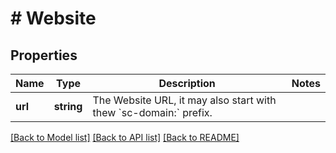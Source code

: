 # # Website

## Properties

Name | Type | Description | Notes
------------ | ------------- | ------------- | -------------
**url** | **string** | The Website URL, it may also start with thew &#x60;sc-domain:&#x60; prefix. |

[[Back to Model list]](../../README.md#models) [[Back to API list]](../../README.md#endpoints) [[Back to README]](../../README.md)
